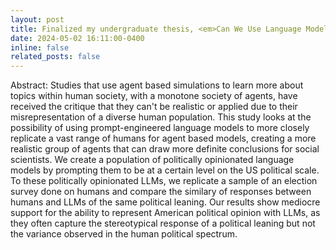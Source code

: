 ```yaml
---
layout: post
title: Finalized my undergraduate thesis, <em>Can We Use Language Models To Study Humans? Quantifying the Similarity Between Politically Opinionated LLMs and Humans</em>
date: 2024-05-02 16:11:00-0400
inline: false
related_posts: false
---
```

Abstract:
Studies that use agent based simulations to learn more about topics within human society, with a monotone society of agents, have received the critique that they can't be realistic or applied due to their misrepresentation of a diverse human population. This study looks at the possibility of using prompt-engineered language models to more closely replicate a vast range of humans for agent based models, creating a more realistic group of agents that can draw more definite conclusions for social scientists. We create a population of politically opinionated language models by prompting them to be at a certain level on the US political scale. To these politically opinionated LLMs, we replicate a sample of an election survey done on humans and compare the similary of responses between humans and LLMs of the same political leaning. Our results show mediocre support for the ability to represent American political opinion with LLMs, as they often capture the stereotypical response of a political leaning but not the variance observed in the human political spectrum.


